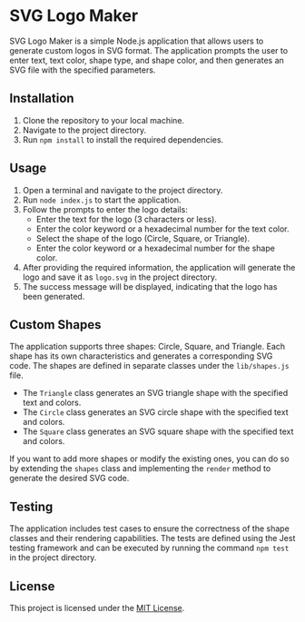 # SVG Logo Maker

SVG Logo Maker is a simple Node.js application that allows users to generate custom logos in SVG format. The application prompts the user to enter text, text color, shape type, and shape color, and then generates an SVG file with the specified parameters.

## Installation

1. Clone the repository to your local machine.
2. Navigate to the project directory.
3. Run `npm install` to install the required dependencies.

## Usage

1. Open a terminal and navigate to the project directory.
2. Run `node index.js` to start the application.
3. Follow the prompts to enter the logo details:
   - Enter the text for the logo (3 characters or less).
   - Enter the color keyword or a hexadecimal number for the text color.
   - Select the shape of the logo (Circle, Square, or Triangle).
   - Enter the color keyword or a hexadecimal number for the shape color.
4. After providing the required information, the application will generate the logo and save it as `logo.svg` in the project directory.
5. The success message will be displayed, indicating that the logo has been generated.

## Custom Shapes

The application supports three shapes: Circle, Square, and Triangle. Each shape has its own characteristics and generates a corresponding SVG code. The shapes are defined in separate classes under the `lib/shapes.js` file.

- The `Triangle` class generates an SVG triangle shape with the specified text and colors.
- The `Circle` class generates an SVG circle shape with the specified text and colors.
- The `Square` class generates an SVG square shape with the specified text and colors.

If you want to add more shapes or modify the existing ones, you can do so by extending the `shapes` class and implementing the `render` method to generate the desired SVG code.

## Testing

The application includes test cases to ensure the correctness of the shape classes and their rendering capabilities. The tests are defined using the Jest testing framework and can be executed by running the command `npm test` in the project directory.

## License

This project is licensed under the [MIT License](LICENSE).